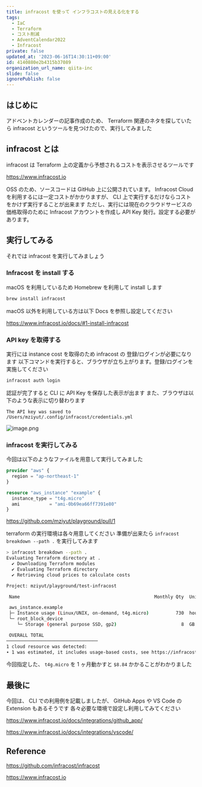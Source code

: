 ```yaml
---
title: infracost を使って インフラコストの見える化をする
tags:
  - IaC
  - Terraform
  - コスト削減
  - AdventCalendar2022
  - Infracost
private: false
updated_at: '2023-06-16T14:30:11+09:00'
id: 4140880e2b4315b37089
organization_url_name: qiita-inc
slide: false
ignorePublish: false
---
```


## はじめに

アドベントカレンダーの記事作成のため、 Terraform 関連のネタを探していたら infracost というツールを見つけたので、実行してみました

## infracost とは

infracost は Terraform 上の定義から予想されるコストを表示させるツールです

https://www.infracost.io

OSS のため、ソースコードは GitHub 上に公開されています。 Infracost Cloud を利用するには一定コストがかかりますが、 CLI 上で実行するだけならコストをかけず実行することが出来ます
ただし、実行には現在のクラウドサービスの価格取得のために Infracost アカウントを作成し API Key 発行。設定する必要があります。

## 実行してみる

それでは infracost を実行してみましょう

### Infracost を install する

macOS を利用しているため Homebrew を利用して install します

```sh
brew install infracost
```

macOS 以外を利用している方は以下 Docs を参照し設定してください

https://www.infracost.io/docs/#1-install-infracost

### API key を取得する

実行には instance cost を取得のため infracost の 登録/ログインが必要になります
以下コマンドを実行すると、ブラウザが立ち上がります。登録/ログインを実施してください

```sh
infracost auth login
```

認証が完了すると CLI に API Key を保存した表示が出ます
また、ブラウザは以下のような表示に切り替わります

```
The API key was saved to /Users/mziyut/.config/infracost/credentials.yml
```

![image.png](https://qiita-image-store.s3.ap-northeast-1.amazonaws.com/0/55950/bda76078-048e-9b90-824c-2b8ef9717bd2.png)

### infracost を実行してみる

今回は以下のようなファイルを用意して実行してみました

```hcl:main.tf
provider "aws" {
  region = "ap-northeast-1"
}

resource "aws_instance" "example" {
  instance_type = "t4g.micro"
  ami           = "ami-0b69ea66ff7391e80"
}
```

https://github.com/mziyut/playground/pull/1

terraform の実行環境は各々用意してください
準備が出来たら `infracost breakdown --path .` を実行してみます

```sh
> infracost breakdown --path .
Evaluating Terraform directory at .
  ✔ Downloading Terraform modules
  ✔ Evaluating Terraform directory
  ✔ Retrieving cloud prices to calculate costs

Project: mziyut/playground/test-infracost

 Name                                                  Monthly Qty  Unit   Monthly Cost

 aws_instance.example
 ├─ Instance usage (Linux/UNIX, on-demand, t4g.micro)          730  hours         $7.88
 └─ root_block_device
    └─ Storage (general purpose SSD, gp2)                        8  GB            $0.96

 OVERALL TOTAL                                                                    $8.84
──────────────────────────────────
1 cloud resource was detected:
∙ 1 was estimated, it includes usage-based costs, see https://infracost.io/usage-file
```

今回指定した、 `t4g.micro` を 1 ヶ月動かすと `$8.84` かかることがわかりました

## 最後に

今回は、 CLI での利用例を記載しましたが、 GitHub Apps や VS Code の Extension もあるそうです
各々必要な環境で設定し利用してみてください

https://www.infracost.io/docs/integrations/github_app/

https://www.infracost.io/docs/integrations/vscode/

## Reference

https://github.com/infracost/infracost

https://www.infracost.io
